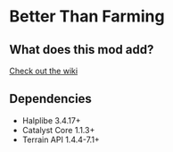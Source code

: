 # Better Than Farming
## What does this mod add?
[Check out the wiki](https://github.com/DundiGundi/BetterThanFarming/wiki)
## Dependencies
- Halplibe 3.4.17+
- Catalyst Core 1.1.3+
- Terrain API 1.4.4-7.1+
